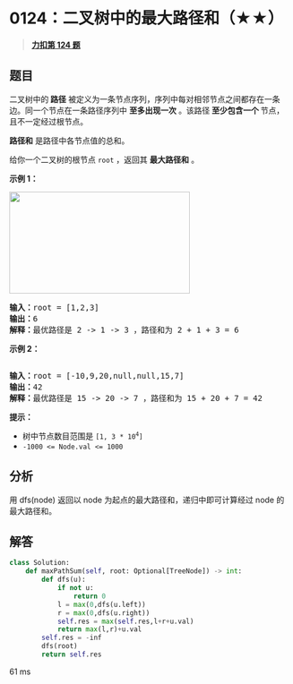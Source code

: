 # 0124：二叉树中的最大路径和（★★）


> <u>**[力扣第 124 题](https://leetcode.cn/problems/binary-tree-maximum-path-sum/)**</u>

## 题目

<p>二叉树中的<strong> 路径</strong> 被定义为一条节点序列，序列中每对相邻节点之间都存在一条边。同一个节点在一条路径序列中 <strong>至多出现一次</strong> 。该路径<strong> 至少包含一个 </strong>节点，且不一定经过根节点。</p>

<p><strong>路径和</strong> 是路径中各节点值的总和。</p>

<p>给你一个二叉树的根节点 <code>root</code> ，返回其 <strong>最大路径和</strong> 。</p>



<p><strong>示例 1：</strong></p>
<img alt="" src="https://assets.leetcode.com/uploads/2020/10/13/exx1.jpg" style="width: 322px; height: 182px;" />
<pre>
<strong>输入：</strong>root = [1,2,3]
<strong>输出：</strong>6
<strong>解释：</strong>最优路径是 2 -&gt; 1 -&gt; 3 ，路径和为 2 + 1 + 3 = 6</pre>

<p><strong>示例 2：</strong></p>
<img alt="" src="https://assets.leetcode.com/uploads/2020/10/13/exx2.jpg" />
<pre>
<strong>输入：</strong>root = [-10,9,20,null,null,15,7]
<strong>输出：</strong>42
<strong>解释：</strong>最优路径是 15 -&gt; 20 -&gt; 7 ，路径和为 15 + 20 + 7 = 42
</pre>



<p><strong>提示：</strong></p>

<ul>
<li>树中节点数目范围是 <code>[1, 3 * 10<sup>4</sup>]</code></li>
<li><code>-1000 &lt;= Node.val &lt;= 1000</code></li>
</ul>


## 分析

用 dfs(node) 返回以 node 为起点的最大路径和，递归中即可计算经过 node 的最大路径和。

## 解答

```python
class Solution:
    def maxPathSum(self, root: Optional[TreeNode]) -> int:
        def dfs(u):
            if not u:
                return 0
            l = max(0,dfs(u.left))
            r = max(0,dfs(u.right))
            self.res = max(self.res,l+r+u.val)
            return max(l,r)+u.val
        self.res = -inf
        dfs(root)
        return self.res
```
61 ms




